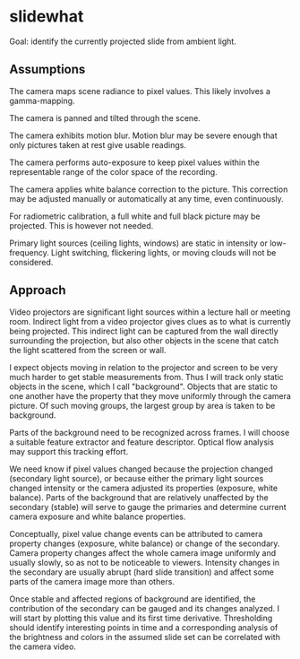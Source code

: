slidewhat
=========

Goal: identify the currently projected slide from ambient light.

## Assumptions

The camera maps scene radiance to pixel values. This likely involves a gamma-mapping.

The camera is panned and tilted through the scene.

The camera exhibits motion blur. Motion blur may be severe enough that only pictures taken at rest give usable readings.

The camera performs auto-exposure to keep pixel values within the representable range of the color space of the recording.

The camera applies white balance correction to the picture. This correction may be adjusted manually or automatically at any time, even continuously.

For radiometric calibration, a full white and full black picture may be projected. This is however not needed.

Primary light sources (ceiling lights, windows) are static in intensity or low-frequency. Light switching, flickering lights, or moving clouds will not be considered.

## Approach

Video projectors are significant light sources within a lecture hall or meeting room. Indirect light from a video projector gives clues as to what is currently being projected. This indirect light can be captured from the wall directly surrounding the projection, but also other objects in the scene that catch the light scattered from the screen or wall.

I expect objects moving in relation to the projector and screen to be very much harder to get stable measurements from. Thus I will track only static objects in the scene, which I call "background". Objects that are static to one another have the property that they move uniformly through the camera picture. Of such moving groups, the largest group by area is taken to be background.

Parts of the background need to be recognized across frames. I will choose a suitable feature extractor and feature descriptor. Optical flow analysis may support this tracking effort.

We need know if pixel values changed because the projection changed (secondary light source), or because either the primary light sources changed intensity or the camera adjusted its properties (exposure, white balance). Parts of the background that are relatively unaffected by the secondary (stable) will serve to gauge the primaries and determine current camera exposure and white balance properties.

Conceptually, pixel value change events can be attributed to camera property changes (exposure, white balance) or change of the secondary. Camera property changes affect the whole camera image uniformly and usually slowly, so as not to be noticeable to viewers. Intensity changes in the secondary are usually abrupt (hard slide transition) and affect some parts of the camera image more than others.

Once stable and affected regions of background are identified, the contribution of the secondary can be gauged and its changes analyzed. I will start by plotting this value and its first time derivative. Thresholding should identify interesting points in time and a corresponding analysis of the brightness and colors in the assumed slide set can be correlated with the camera video.
